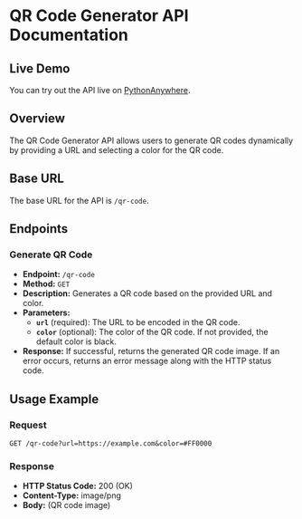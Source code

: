 # QR Code Generator API Documentation

## Live Demo

You can try out the API live on [PythonAnywhere](https://nihadgurbanov.pythonanywhere.com/).

## Overview

The QR Code Generator API allows users to generate QR codes dynamically by providing a URL and selecting a color for the QR code.

## Base URL

The base URL for the API is `/qr-code`.

## Endpoints

### Generate QR Code

- **Endpoint:** `/qr-code`
- **Method:** `GET`
- **Description:** Generates a QR code based on the provided URL and color.
- **Parameters:**
  - **`url`** (required): The URL to be encoded in the QR code.
  - **`color`** (optional): The color of the QR code. If not provided, the default color is black.
- **Response:** If successful, returns the generated QR code image. If an error occurs, returns an error message along with the HTTP status code.

## Usage Example

### Request

```
GET /qr-code?url=https://example.com&color=#FF0000
```

### Response

- **HTTP Status Code:** 200 (OK)
- **Content-Type:** image/png
- **Body:** (QR code image)